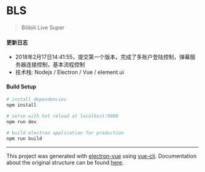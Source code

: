 # BLS

> Bilibili Live Super 

#### 更新日志
- 2018年2月17日14:41:55，提交第一个版本，完成了多账户登陆控制，弹幕服务器连接控制，基本流程控制
- 技术栈: Nodejs / Electron / Vue / element.ui


#### Build Setup

``` bash
# install dependencies
npm install

# serve with hot reload at localhost:9080
npm run dev

# build electron application for production
npm run build


```

---

This project was generated with [electron-vue](https://github.com/SimulatedGREG/electron-vue) using [vue-cli](https://github.com/vuejs/vue-cli). Documentation about the original structure can be found [here](https://simulatedgreg.gitbooks.io/electron-vue/content/index.html).
